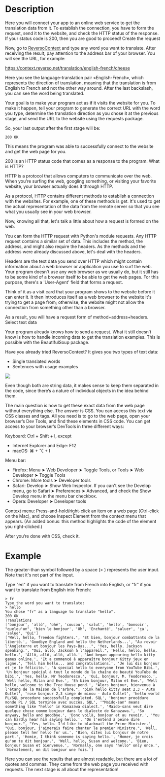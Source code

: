 #  Description

Here you will connect your app to an online web service to get the translation data from it. To establish the connection, you have to form the request, send it to the website, and check the HTTP status of the response. If your status code is 200, then you are good to proceed!
Create the request

Now, go to [ReversoContext](https://context.reverso.net) and type any word you want to translate. After receiving the result, pay attention to the address bar of your browser. You will see the URL, for example:

https://context.reverso.net/translation/english-french/cheese

Here you see the language-translation pair «English-French», which represents the direction of translation, meaning that the translation is from English to French and not the other way around. After the last backslash, you can see the word being translated.

Your goal is to make your program act as if it visits the website for you. To make it happen, tell your program to generate the correct URL with the word you type, determine the translation direction as you chose it at the previous stage, and send the URL to the website using the requests package.

So, your last output after the first stage will be:

    200 OK

This means the program was able to successfully connect to the website and get the web page for you.

200 is an HTTP status code that comes as a response to the program.
What is HTTP?

HTTP is a protocol that allows computers to communicate over the web. When you're surfing the web, googling something, or visiting your favorite website, your browser actually does it through HTTP.

As a protocol, HTTP contains different methods to establish a connection with the websites. For example, one of these methods is get. It's used to get the actual representation of the data from the remote server so that you see what you usually see in your web browser.

Now, knowing all that, let's talk a little about how a request is formed on the web.

You can form the HTTP request with Python's module requests. Any HTTP request contains a similar set of data. This includes the method, the address, and might also require the headers. As the methods and the address were already discussed above, let's deal with the headers.

Headers are the text data you send over HTTP which might contain information about a web browser or application you use to surf the web. Your program doesn't use any web browser as we usually do, but it still has to be some kind of a browser itself to be able to get the web pages. For this purpose, there's a 'User-Agent' field that forms a request.

Think of it as a visit card that your program shows to the website before it can enter it. It then introduces itself as a web browser to the website it's trying to get a page from; otherwise, the website might not allow the connection from something other than a browser.

As a result, you will have a request form of method+address+headers.
Select text data

Your program already knows how to send a request. What it still doesn’t know is how to handle incoming data to get the translation examples. This is possible with the BeautifulSoup package.

Have you already tried ReversoContext? It gives you two types of text data:

-    Single translated words
-    Sentences with usage examples

![](https://paper-attachments.dropbox.com/s_91860D8CA78B45DEE66EF32279A68E06A5423FF9541F0C8DB4A5138915C378CC_1574232106854_2019-11-20_11-41.png)

Even though both are string data, it makes sense to keep them separated in the code, since there’s a nature of individual objects in the idea behind them.

The main question is how to get these exact data from the web page without everything else. The answer is CSS. You can access this text via CSS classes and tags. All you need is to go to the web page, open your browser’s Dev Tools, and find these elements in CSS code. You can get access to your browser’s DevTools in three different ways:

Keyboard: Ctrl + Shift + I, except

-    Internet Explorer and Edge: F12
-    macOS: ⌘ + ⌥ + I

Menu bar:

-    Firefox: Menu ➤ Web Developer ➤ Toggle Tools, or Tools ➤ Web Developer ➤ Toggle Tools
-    Chrome: More tools ➤ Developer tools
-    Safari: Develop ➤ Show Web Inspector. If you can't see the Develop menu, go to Safari ➤ Preferences ➤ Advanced, and check the Show Develop menu in the menu bar checkbox.
-    Opera: Developer ➤ Developer tools

Context menu: Press-and-hold/right-click an item on a web page (Ctrl-click on the Mac), and choose Inspect Element from the context menu that appears. (An added bonus: this method highlights the code of the element you right-clicked.)

After you’re done with CSS, check it.
#  Example

The greater-than symbol followed by a space (> ) represents the user input. Note that it's not part of the input.

Type "en" if you want to translate from French into English, or "fr" if you want to translate from English into French:

    > fr
    Type the word you want to translate:
    > hello
    You chose "fr" as a language to translate "hello".
    200 OK
    Translations
    ['bonjour', 'allô', 'ohé', 'coucou', 'salut', 'hello', 'bonsoir', "quelqu'un", 'bien le bonjour', 'Oh', 'Enchanté', 'saluer', 'ça', 'salue', 'Oui']
    ['Well, hello, freedom fighters.', 'Et bien, bonjour combattants de la liberté.', 'Goodbye England and hello the Netherlands...', "Au revoir l'Angleterre et bonjour les Pays-Bas...", 'Yes, hello. Jackson speaking.', "Oui, allô, Jackson à l'appareil.", 'Hello, hello, hello, hello.', 'Allô, allô, allô, allô.', 'And began appearing hello kitty games online.', 'Et a commencé à apparaître bonjour Kitty jeux en ligne.', 'Tell him hello... and congratulations.', 'Je lui dis bonjour et je le félicite.', 'A special hello to everyone from YouTube Bibi.', 'Un bonjour spécial à tout le monde de la chaîne de beauté YouTube de bibi.', 'Yes, hello, Mr Teodoresco.', 'Oui, bonjour, M. Teodoresco.', 'Well hello, Milan and Eve.', 'Eh bien bonjour, Milan et Eve.', 'Well hello, welcome to the Tree House pond.', "Alors bonjour, bienvenue à l'étang de la Maison de l'arbre.", 'pink hello kitty seat 2,3 - Auto Outlet', 'rose bonjour 2,3 siège de minou - Auto Outlet', 'hello world PL/SQL procedure successfully completed. SQL', 'bonjour procédure monde PL / SQL terminée avec succès. SQL', '"Maido-san" means something like "hello" in Kanazawa dialect.', 'Maido-sans veut dire quelque chose comme bonjour dans le dialecte de Kanazawa.', 'So anyway, hello and goodbye.', 'Donc voilà, bonjour et au revoir.', 'You can hardly hear him saying hello.', "On l'entend à peine dire bonjour.", "Yes, hello. I'd like to blackmail the Prime Minister.", "Oui, bonjour, j'aimerais faire chanter le premier Ministre.", 'Well, please tell her hello for us.', 'Bien, dites lui bonjour de notre part.', 'Homie, I think someone is saying hello.', "Homer, je crois qu'on te dit bonjour.", 'Well, hello, Susan and welcome.', 'Bien, bonjour Susan et bienvenue.', 'Normally, one says "hello" only once.', 'Normalement, on dit bonjour une fois.']

Here you can see the results that are almost readable, but there are a lot of quotes and commas. They came from the web page you received with requests. The next stage is all about the representation!